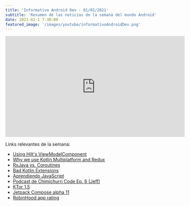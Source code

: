 ```yaml
---
title: 'Informativo Android Dev - 01/02/2021'
subtitle: 'Resumen de las noticias de la semana del mundo Android'
date: 2021-02-1 7:30:00
featured_image: '/images/youtube/informativoAndroidDev.png'
---
```


<iframe width="560" height="315" src="https://www.youtube.com/embed/6C9nNQvB340" frameborder="0" allow="accelerometer; autoplay; clipboard-write; encrypted-media; gyroscope; picture-in-picture" allowfullscreen></iframe>

Links relevantes de la semana:

* [Using Hilt's ViewModelComponent](https://manuelvivo.dev/viewmodelcomponent)
* [Why we use Kotlin Multiplatform and Redux](https://blog.dreipol.ch/trash-disposal-with-kotlin-multiplattform-12abb5b5eb2c)
* [RxJava vs. Coroutines](https://blog.danlew.net/2021/01/28/rxjava-vs-coroutines/)
* [Bad Kotlin Extensions](https://krossovochkin.com/posts/2021_01_25_bad_kotlin_extensions/)
* [Aprendiendo JavaScript](https://leanpub.com/aprendiendo-javascript)
* [Podcast de Chimichurri Code Ep. 6 (Jeff)](https://chimichurrico.de/project/ccp-ep-6-jeff)
* [KTor 1.5](https://ktor.io/changelog/1.5/)
* [Jetpack Compose alpha 11](https://developer.android.com/jetpack/androidx/versions/alpha-channel#january_28_2021)
* [RobinHood app rating](https://twitter.com/Slasher/status/1354958688268775434)
